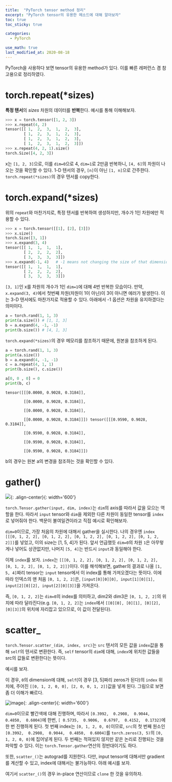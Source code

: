 ```yaml
---
title:  "PyTorch tensor method 정리"
excerpt: "PyTorch tensor의 유용한 메소드에 대해 알아보자"
toc: true
toc_sticky: true

categories:
  - PyTorch

use_math: true
last_modified_at: 2020-08-18
---
```


PyTorch을 사용하다 보면 tensor의 유용한 method가 있다.
이를 빠른 레퍼런스 겸 참고용으로 정리하였다.

# torch.repeat(\*sizes)

**특정 텐서**의 _sizes_ 차원의 데이터를 **반복**한다. 예시를 통해 이해해보자.

```python
>>> x = torch.tensor([1, 2, 3])
>>> x.repeat(4, 2)
tensor([[ 1,  2,  3,  1,  2,  3],
        [ 1,  2,  3,  1,  2,  3],
        [ 1,  2,  3,  1,  2,  3],
        [ 1,  2,  3,  1,  2,  3]])
>>> x.repeat(4, 2, 1).size()
torch.Size([4, 2, 3])
```

x는 `[1, 2, 3]`으로, 이를 `dim=0`으로 4, `dim=1`로 2만큼 반복하니, `[4, 6]`의 차원이 나오는 것을 확인할 수 있다. 1-D 텐서의 경우, `[n]`이 아닌 `[1, n]`으로 간주한다. `torch.repeat(*sizes)`의 경우 텐서를 copy한다.

# torch.expand(\*sizes)

위의 `repeat`와 마찬가지로, 특정 텐서를 반복하여 생성하지만, 개수가 1인 차원에만 적용할 수 있다.

```python
>>> x = torch.tensor([[1], [2], [3]])
>>> x.size()
torch.Size([3, 1])
>>> x.expand(3, 4)
tensor([[ 1,  1,  1,  1],
        [ 2,  2,  2,  2],
        [ 3,  3,  3,  3]])
>>> x.expand(-1, 4)   # -1 means not changing the size of that dimension
tensor([[ 1,  1,  1,  1],
        [ 2,  2,  2,  2],
        [ 3,  3,  3,  3]])
```

`[3, 1]`인 x를 차원의 개수가 1인 `dim=1`에 대해 4번 반복한 모습이다. 만약, `x.expand(3, 4)`에서 첫번째 차원(차원이 1이 아닌)이 3이 아니면 에러가 발생한다. 이는 3-D 텐서에도 마찬가지로 적용할 수 있다. 아래에서 -1 옵션은 차원을 유지하겠다는 의미이다.

```python
a = torch.rand(1, 1, 3)
print(a.size()) # [1, 1, 3]
b = a.expand(4, -1, -1)
print(b.size()) # [4, 1, 3]
```

`torch.expand(*sizes)`의 경우 메모리를 참조하기 때문에, 원본을 참조하게 된다.

```python
a = torch.rand(1, 1, 3)
print(a.size())
b = a.expand(4, -1, -1)
c = a.repeat(4, 1, 1)
print(b.size(), c.size())

a[0, 0 , 0] = 0
print(b, c)
```

```
tensor([[[0.0000, 0.9028, 0.3184]],

        [[0.0000, 0.9028, 0.3184]],

        [[0.0000, 0.9028, 0.3184]],

        [[0.0000, 0.9028, 0.3184]]]) tensor([[[0.9590, 0.9028, 0.3184]],

        [[0.9590, 0.9028, 0.3184]],

        [[0.9590, 0.9028, 0.3184]],

        [[0.9590, 0.9028, 0.3184]]])
```

b의 경우는 원본 a의 변경을 참조하는 것을 확인할 수 있다.

# gather()

![](https://i.stack.imgur.com/nudGq.png){: .align-center}{: width='600'}

`torch.Tensor.gather(input, dim, index)`는 `dim`의 axis를 따라서 값을 모으는 역할을 한다.
따라서 `input` tensor와 `dim`을 제외한 다른 차원이 동일한 tensor를 `index`로 넣어줘야 한다. 백문이 불여일견이라고 직접 예시로 확인해보자.

<script src="https://gist.github.com/InhyeokYoo/a6e426cffdd694815b93f916e5970e43.js"></script>

`dim=0`이므로, 가장 처음의 차원에 대해서 gather을 실시한다. 나의 경우엔 `index` `[[[0, 1, 2, 2], [0, 1, 2, 2], [0, 1, 2, 2], [0, 1, 2, 2], [0, 1, 2, 2]]]`를 넣었고, 이의 size는 [1, 5, 4]가 된다. 앞서 언급했듯 `dim=0`의 차원 `1`은 아무렇게나 넣어도 상관없지만, 나머지 `[5, 4]`는 반드시 `input`과 동일해야 한다.

이제 `index`를 보자. `index`는 `[[[0, 1, 2, 2], [0, 1, 2, 2], [0, 1, 2, 2], [0, 1, 2, 2], [0, 1, 2, 2]]]`이다. 이를 해석해보면, gather의 결과로 나올 `[1, 5, 4]`짜리 tensor는 `input` tensor에서 이 index를 통해 가져오겠다는 뜻이다. 이에 따라 인덱스의 맨 처음 `[0, 1, 2, 2]`은, `[input[0][0][0], input[1][0][1], input[2][0][2], input[2][0][3]]`을 가져온다.

즉, `[0, 1, 2, 2]`는 `dim=0`의 index를 의미하고, dim2와 dim3은 `[0, 1, 2, 2]`의 위치에 따라 달라진다(e.g. `[0, 1, 2, 2]`는 `index`에서 `[[0][0], [0][1], [0][2], [0][3]]`의 위치에 자리잡고 있으므로, 이 값이 전달된다).


# scatter_

`torch.Tensor.scatter_(dim, index, src)`는 `src` 텐서의 모든 값을 `index`값을 통해 `self`의 텐서로 변환한다. 즉, `self` tensor의 `dim`에 대해, `index`에 위치한 값들을 src의 값들로 변환한다는 뜻이다.

예시를 보자.

<script src="https://gist.github.com/InhyeokYoo/742e26971301916b821f5afe59a891d3.js"></script>

이 경우, `0`의 dimension에 대해, `self`(이 경우 [3, 5]짜리 zeros가 된다)의 `index` 위치에, 주어진 `[[0, 1, 2, 0, 0], [2, 0, 0, 1, 2]]`값을 넣게 된다. 그림으로 보면 좀 더 이해가 빠르다.


![image](https://user-images.githubusercontent.com/47516855/90478303-efd7cd80-e167-11ea-90c4-cab8b102dd08.png){: .align-center}{: width='600'}

`dim=0`이므로 빨간색에 대해 진행하며, 따라서 `[0.3992,  0.2908,  0.9044,  0.4850,  0.6004]`에 한번,
`[ 0.5735,  0.9006,  0.6797,  0.4152,  0.1732]`에 한 번 진행하게 된다.
첫 번째 index는 `[0, 1, 2, 0, 0]`이므로, `src`의 첫 번째 원소인 `[0.3992,  0.2908,  0.9044,  0.4850,  0.6004]`를 `torch.zeros(3, 5)`의 `[0, 1, 2, 0, 0]`에 집어넣게 된다. 두 번째는 적혀있지 않지만 같은 논리로 진행되는 것을 파악할 수 있다. 이는 `torch.Tensor.gather`연산의 정반대이기도 하다.

또한, `scatter_()`는 autograd를 지원한다. 다만, input tensor에 대해서만 gradient를 계산할 수 있고, index에 대해서는 불가능하다. 아래 예시를 보자.

<script src="https://gist.github.com/InhyeokYoo/f18f867ed542922c15ab909328cf45a6.js"></script>

여기서 `scatter_()`의 경우 in-place 연산이므로 `clone` 한 것을 유의하자.


